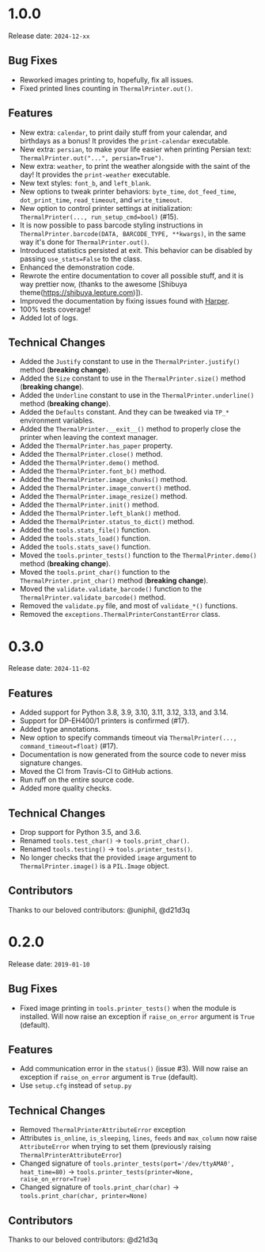 # 1.0.0

Release date: `2024-12-xx`

## Bug Fixes

- Reworked images printing to, hopefully, fix all issues.
- Fixed printed lines counting in `ThermalPrinter.out()`.

## Features

- New extra: `calendar`, to print daily stuff from your calendar, and birthdays as a bonus! It provides the `print-calendar` executable.
- New extra: `persian`, to make your life easier when printing Persian text: `ThermalPrinter.out("...", persian=True")`.
- New extra: `weather`, to print the weather alongside with the saint of the day! It provides the `print-weather` executable.
- New text styles: `font_b`, and `left_blank`.
- New options to tweak printer behaviors: `byte_time`, `dot_feed_time`, `dot_print_time`, `read_timeout`, and `write_timeout`.
- New option to control printer settings at initialization: `ThermalPrinter(..., run_setup_cmd=bool)` (#15).
- It is now possible to pass barcode styling instructions in `ThermalPrinter.barcode(DATA, BARCODE_TYPE, **kwargs)`, in the same way it's done for `ThermalPrinter.out()`.
- Introduced statistics persisted at exit. This behavior can be disabled by passing `use_stats=False` to the class.
- Enhanced the demonstration code.
- Rewrote the entire documentation to cover all possible stuff, and it is way prettier now, (thanks to the awesome [Shibuya theme(https://shibuya.lepture.com)]).
- Improved the documentation by fixing issues found with [Harper](https://github.com/elijah-potter/harper).
- 100% tests coverage!
- Added lot of logs.

## Technical Changes

- Added the `Justify` constant to use in the `ThermalPrinter.justify()` method (**breaking change**).
- Added the `Size` constant to use in the `ThermalPrinter.size()` method (**breaking change**).
- Added the `Underline` constant to use in the `ThermalPrinter.underline()` method (**breaking change**).
- Added the `Defaults` constant. And they can be tweaked via `TP_*` environment variables.
- Added the `ThermalPrinter.__exit__()` method to properly close the printer when leaving the context manager.
- Added the `ThermalPrinter.has_paper` property.
- Added the `ThermalPrinter.close()` method.
- Added the `ThermalPrinter.demo()` method.
- Added the `ThermalPrinter.font_b()` method.
- Added the `ThermalPrinter.image_chunks()` method.
- Added the `ThermalPrinter.image_convert()` method.
- Added the `ThermalPrinter.image_resize()` method.
- Added the `ThermalPrinter.init()` method.
- Added the `ThermalPrinter.left_blank()` method.
- Added the `ThermalPrinter.status_to_dict()` method.
- Added the `tools.stats_file()` function.
- Added the `tools.stats_load()` function.
- Added the `tools.stats_save()` function.
- Moved the `tools.printer_tests()` function to the `ThermalPrinter.demo()` method (**breaking change**).
- Moved the `tools.print_char()` function to the `ThermalPrinter.print_char()` method (**breaking change**).
- Moved the `validate.validate_barcode()` function to the `ThermalPrinter.validate_barcode()` method.
- Removed the `validate.py` file, and most of `validate_*()` functions.
- Removed the `exceptions.ThermalPrinterConstantError` class.

# 0.3.0

Release date: `2024-11-02`

## Features

- Added support for Python 3.8, 3.9, 3.10, 3.11, 3.12, 3.13, and 3.14.
- Support for DP-EH400/1 printers is confirmed (#17).
- Added type annotations.
- New option to specify commands timeout via `ThermalPrinter(..., command_timeout=float)` (#17).
- Documentation is now generated from the source code to never miss signature changes.
- Moved the CI from Travis-CI to GitHub actions.
- Run ruff on the entire source code.
- Added more quality checks.

## Technical Changes

- Drop support for Python 3.5, and 3.6.
- Renamed `tools.test_char()` → `tools.print_char()`.
- Renamed `tools.testing()` → `tools.printer_tests()`.
- No longer checks that the provided `image` argument to `ThermalPrinter.image()` is a `PIL.Image` object.

## Contributors

Thanks to our beloved contributors: @uniphil, @d21d3q

# 0.2.0

Release date: `2019-01-10`

## Bug Fixes

- Fixed image printing in `tools.printer_tests()` when the module is installed. Will now raise an exception if `raise_on_error` argument is `True` (default).

## Features

- Add communication error in the `status()` (issue #3). Will now raise an exception if `raise_on_error` argument is `True` (default).
- Use `setup.cfg` instead of `setup.py`

## Technical Changes

- Removed `ThermalPrinterAttributeError` exception
- Attributes `is_online`, `is_sleeping`, `lines`, `feeds` and `max_column` now raise `AttributeError` when trying to set them (previously raising `ThermalPrinterAttributeError`)
- Changed signature of `tools.printer_tests(port='/dev/ttyAMA0', heat_time=80)` → `tools.printer_tests(printer=None, raise_on_error=True)`
- Changed signature of `tools.print_char(char)` → `tools.print_char(char, printer=None)`

## Contributors

Thanks to our beloved contributors: @d21d3q
